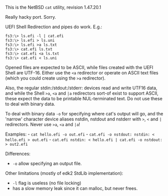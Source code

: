 This is the NetBSD `cat` utility, revision 1.47.20.1

Really hacky port. Sorry.

UEFI Shell Redirection and pipes do work. E.g.:

    fs3:\> ls.efi -l | cat.efi
    fs3:\> ls.efi > ls.uni
    fs3:\> ls.efi >a ls.txt
    fs3:\> cat.efi ls.txt
    fs3:\> cat.efi <a ls.txt
    fs3:\> cat.efi < ls.uni

Opened files are expected to be ASCII, while files created with the UEFI Shell are UTF-16.
Either use the `<a` redirector or operate on ASCII text files (which you could create using the `>a`
redirector).

Also, the regular stdin:/stdout:/stderr: devices read and write UTF16 data, and
while the Shell `>a`, `<a` and `|a` redirectors sort-of exist to support ASCII,
these expect the data to be printable NUL-terminated text. Do not use these
to deal with binary data.

To deal with binary data `-o` for specifying where cat's output will go,
and the 'narrow' character device aliases nstdin, nstdout and nstderr
with `>`, `<` and `|` redirectors. Never use `>a`, `<a` and `|a`!

Examples:
    - `cat hello.efi -o out.efi`
    - `cat.efi -o nstdout: nstdin: < hello.efi > out.efi`
    - `cat.efi nstdin: < hello.efi | cat.efi -o nstdout: > out2.efi`

Differences:
- `-o` allow specifying an output file.

Other limitations (mostly of edk2 StdLib implementation):
- `-l` flag is useless (no file locking)
- has a slow memory leak since it can malloc, but never frees.
